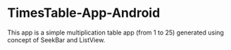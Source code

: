 # TimesTable-App-Android

This app is a simple multiplication table app (from 1 to 25) generated using concept of SeekBar and ListView.
